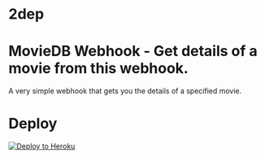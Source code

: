 # 2dep
# MovieDB Webhook - Get details of a movie from this webhook.

A very simple webhook that gets you the details of a specified movie.

# Deploy
[![Deploy to Heroku](https://www.herokucdn.com/deploy/button.svg)](https://heroku.com/deploy)